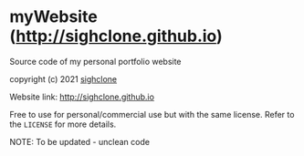 # myWebsite (http://sighclone.github.io)
Source code of my personal portfolio website


copyright (c) 2021 [sighclone](https://github.com/sighclone)

Website link: http://sighclone.github.io

Free to use for personal/commercial use but with the same license. Refer to the `LICENSE` for more details.

NOTE: To be updated - unclean code
